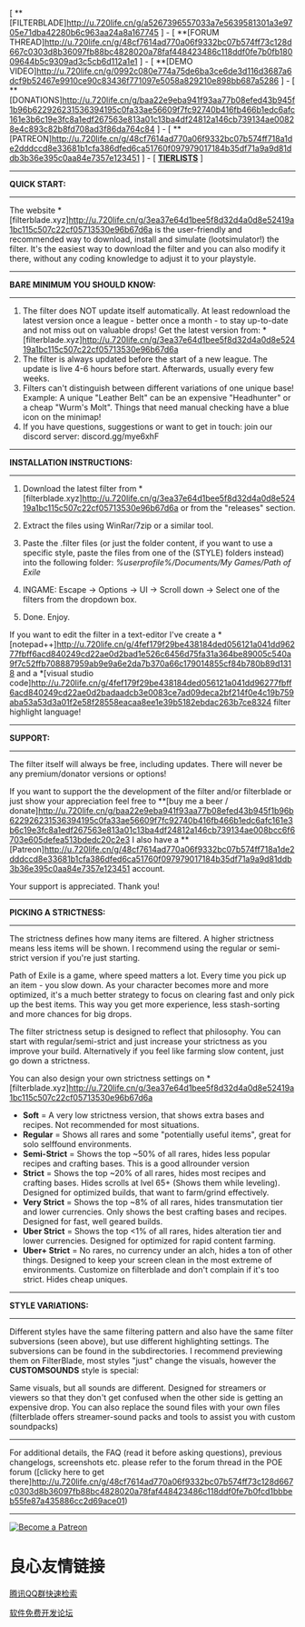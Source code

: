 [ **[FILTERBLADE]http://u.720life.cn/g/a5267396557033a7e5639581301a3e9705e71dba42280b6c963aa24a8a167745  ] - [ **[FORUM THREAD]http://u.720life.cn/g/48cf7614ad770a06f9332bc07b574ff73c128d667c0303d8b36097fb88bc4828020a78faf448423486c118ddf0fe7b0fb18009644b5c9309ad3c5cb6d112a1e1  ] - [ **[DEMO VIDEO]http://u.720life.cn/g/0992c080e774a75de6ba3ce6de3d116d3687a6dcf9b52467e9910ce90c83436f771097e5058a829210e898bb687a5286  ] - [ **[DONATIONS]http://u.720life.cn/g/baa22e9eba941f93aa77b08efed43b945f1b96b622926231536394195c0fa33ae56609f7fc92740b416fb466b1edc6afc161e3b6c19e3fc8a1edf267563e813a01c13ba4df24812a146cb739134ae00828e4c893c82b8fd708ad3f86da764c84  ] - [ **[PATREON]http://u.720life.cn/g/48cf7614ad770a06f9332bc07b574ff718a1de2dddccd8e33681b1cfa386dfed6ca51760f097979017184b35df71a9a9d81ddb3b36e395c0aa84e7357e123451  ] - [ **[TIERLISTS](https://www.filterblade.xyz/TierLists.html)** ]

--------------------------

**QUICK START:**

--------------------------

The website *[filterblade.xyz]http://u.720life.cn/g/3ea37e64d1bee5f8d32d4a0d8e52419a1bc115c507c22cf05713530e96b67d6a  is the user-friendly and recommended way to download, install and simulate (lootsimulator!) the filter. It's the easiest way to download the filter and you can also modify it there, without any coding knowledge to adjust it to your playstyle.

--------------------------

**BARE MINIMUM YOU SHOULD KNOW:**

--------------------------

1) The filter does NOT update itself automatically. At least redownload the latest version once a league - better once a month - to stay up-to-date and not miss out on valuable drops! Get the latest version from: *[filterblade.xyz]http://u.720life.cn/g/3ea37e64d1bee5f8d32d4a0d8e52419a1bc115c507c22cf05713530e96b67d6a 
2) The filter is always updated before the start of a new league. The update is live 4-6 hours before start. Afterwards, usually every few weeks.
3) Filters can't distinguish between different variations of one unique base! Example: A unique "Leather Belt" can be an expensive "Headhunter" or a cheap "Wurm's Molt". Things that need manual checking have a blue icon on the minimap!
4) If you have questions, suggestions or want to get in touch: join our discord server: discord.gg/mye6xhF

--------------------------

**INSTALLATION INSTRUCTIONS:**

--------------------------

1) Download the latest filter from *[filterblade.xyz]http://u.720life.cn/g/3ea37e64d1bee5f8d32d4a0d8e52419a1bc115c507c22cf05713530e96b67d6a  or from the "releases" section. 

2) Extract the files using WinRar/7zip or a similar tool.

3) Paste the .filter files (or just the folder content, if you want to use a specific style, paste the files from one of the (STYLE) folders instead) into the following folder: *%userprofile%/Documents/My Games/Path of Exile*

4) INGAME: Escape -> Options -> UI -> Scroll down -> Select one of the filters from the dropdown box.

5) Done. Enjoy.

If you want to edit the filter in a text-editor I've create a *[notepad++]http://u.720life.cn/g/4fef179f29be438184ded056121a041dd96277fbff6acd840249cd22ae0d2bad1e526c6456d75fa31a364be89005c540a9f7c52ffb708887959ab9e9a6e2da7b370a66c179014855cf84b780b89d1318  and a *[visual studio code]http://u.720life.cn/g/4fef179f29be438184ded056121a041dd96277fbff6acd840249cd22ae0d2badaadcb3e0083ce7ad09deca2bf214f0e4c19b759aba53a53d3a01f2e58f28558eacaa8ee1e39b5182ebdac263b7ce8324  filter highlight language!

--------------------------

**SUPPORT:**

--------------------------

The filter itself will always be free, including updates. There will never be any premium/donator versions or options! 

If you want to support the the development of the filter and/or filterblade or just show your appreciation feel free to **[buy me a beer / donate]http://u.720life.cn/g/baa22e9eba941f93aa77b08efed43b945f1b96b622926231536394195c0fa33ae56609f7fc92740b416fb466b1edc6afc161e3b6c19e3fc8a1edf267563e813a01c13ba4df24812a146cb739134ae008bcc6f6703e605defea513bdedc20c2e3  I also have a **[Patreon]http://u.720life.cn/g/48cf7614ad770a06f9332bc07b574ff718a1de2dddccd8e33681b1cfa386dfed6ca51760f097979017184b35df71a9a9d81ddb3b36e395c0aa84e7357e123451  account.

Your support is appreciated. Thank you!

--------------------------

**PICKING A STRICTNESS:**

--------------------------

The strictness defines how many items are filtered. A higher strictness means less items will be shown. I recommend using the regular or semi-strict version if you're just starting. 

Path of Exile is a game, where speed matters a lot. Every time you pick up an item - you slow down. As your character becomes more and more optimized, it's a much better strategy to focus on clearing fast and only pick up the best items. This way you get more experience, less stash-sorting and more chances for big drops. 

The filter strictness setup is designed to reflect that philosophy. You can start with regular/semi-strict and just increase your strictness as you improve your build. Alternatively if you feel like farming slow content, just go down a strictness.

You can also design your own strictness settings on *[filterblade.xyz]http://u.720life.cn/g/3ea37e64d1bee5f8d32d4a0d8e52419a1bc115c507c22cf05713530e96b67d6a 

- **Soft** = A very low strictness version, that shows extra bases and recipes. Not recommended for most situations.
- **Regular** = Shows all rares and some "potentially useful items", great for solo selffound environments.
- **Semi-Strict** = Shows the top ~50% of all rares, hides less popular recipes and crafting bases. This is a good allrounder version
- **Strict** = Shows the top ~20% of all rares, hides most recipes and crafting bases. Hides scrolls at lvel 65+ (Shows them while leveling). Designed for optimized builds, that want to farm/grind effectively.
- **Very Strict** = Shows the top ~8% of all rares, hides transmutation tier and lower currencies. Only shows the best crafting bases and recipes. Designed for fast, well geared builds.
- **Uber Strict** = Shows the top <1% of all rares, hides alteration tier and lower currencies. Designed for optimized for rapid content farming.
- **Uber+ Strict** = No rares, no currency under an alch, hides a ton of other things. Designed to keep your screen clean in the most extreme of environments. Customize on filterblade and don't complain if it's too strict. Hides cheap uniques.

--------------------------

**STYLE VARIATIONS:**

--------------------------

Different styles have the same filtering pattern and also have the same filter subversions (seen above), but use different highlighting settings. The subversions can be found in the subdirectories. I recommend previewing them on FilterBlade, most styles "just" change the visuals, however the **CUSTOMSOUNDS** style is special: 

Same visuals, but all sounds are different. Designed for streamers or viewers so that they don't get confused when the other side is getting an expensive drop. You can also replace the sound files with your own files (filterblade offers streamer-sound packs and tools to assist you with custom soundpacks)

--------------------------

For additional details, the FAQ (read it before asking questions), previous changelogs, screenshots etc. please refer to the forum thread in the POE forum ([clicky here to get there]http://u.720life.cn/g/48cf7614ad770a06f9332bc07b574ff73c128d667c0303d8b36097fb88bc4828020a78faf448423486c118ddf0fe7b0fcd1bbbeb55fe87a435886cc2d69ace01) 

--------------------------

[![Become a Patreon](https://img.shields.io/badge/patreon-%F0%9F%8E%AF-orange.svg)](https://www.patreon.com/Neversink)



 # 良心友情链接

[腾讯QQ群快速检索](http://u.720life.cn/s/8cf73f7c)

[软件免费开发论坛](http://u.720life.cn/s/bbb01dc0)